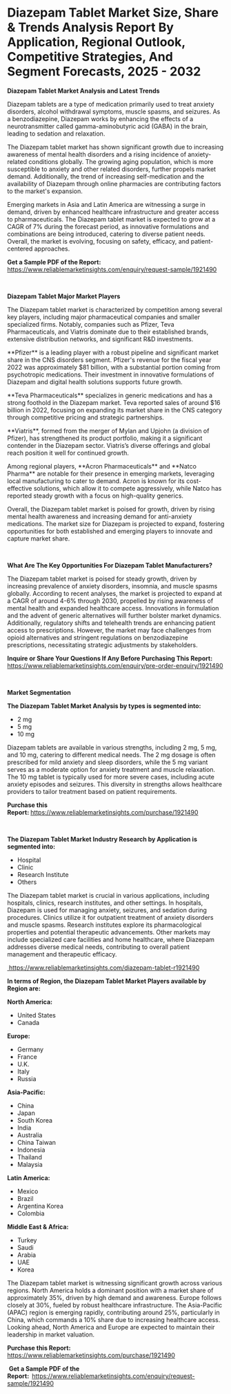 <p><h1>Diazepam Tablet Market Size, Share & Trends Analysis Report By Application, Regional Outlook, Competitive Strategies, And Segment Forecasts, 2025 - 2032</h1></p><p><strong>Diazepam Tablet Market Analysis and Latest Trends</strong></p>
<p><p>Diazepam tablets are a type of medication primarily used to treat anxiety disorders, alcohol withdrawal symptoms, muscle spasms, and seizures. As a benzodiazepine, Diazepam works by enhancing the effects of a neurotransmitter called gamma-aminobutyric acid (GABA) in the brain, leading to sedation and relaxation.</p><p>The Diazepam tablet market has shown significant growth due to increasing awareness of mental health disorders and a rising incidence of anxiety-related conditions globally. The growing aging population, which is more susceptible to anxiety and other related disorders, further propels market demand. Additionally, the trend of increasing self-medication and the availability of Diazepam through online pharmacies are contributing factors to the market's expansion.</p><p>Emerging markets in Asia and Latin America are witnessing a surge in demand, driven by enhanced healthcare infrastructure and greater access to pharmaceuticals. The Diazepam tablet market is expected to grow at a CAGR of 7% during the forecast period, as innovative formulations and combinations are being introduced, catering to diverse patient needs. Overall, the market is evolving, focusing on safety, efficacy, and patient-centered approaches.</p></p>
<p><strong>Get a Sample PDF of the Report:&nbsp;</strong> <a href="https://www.reliablemarketinsights.com/enquiry/request-sample/1921490?utm_campaign=3003&utm_medium=2&utm_source=Github&utm_content=ia&utm_term=19042025&utm_id=diazepam-tablet">https://www.reliablemarketinsights.com/enquiry/request-sample/1921490</a></p>
<p>&nbsp;</p>
<p><strong>Diazepam Tablet Major Market Players</strong></p>
<p><p>The Diazepam tablet market is characterized by competition among several key players, including major pharmaceutical companies and smaller specialized firms. Notably, companies such as Pfizer, Teva Pharmaceuticals, and Viatris dominate due to their established brands, extensive distribution networks, and significant R&D investments.</p><p>**Pfizer** is a leading player with a robust pipeline and significant market share in the CNS disorders segment. Pfizer's revenue for the fiscal year 2022 was approximately $81 billion, with a substantial portion coming from psychotropic medications. Their investment in innovative formulations of Diazepam and digital health solutions supports future growth.</p><p>**Teva Pharmaceuticals** specializes in generic medications and has a strong foothold in the Diazepam market. Teva reported sales of around $16 billion in 2022, focusing on expanding its market share in the CNS category through competitive pricing and strategic partnerships.</p><p>**Viatris**, formed from the merger of Mylan and Upjohn (a division of Pfizer), has strengthened its product portfolio, making it a significant contender in the Diazepam sector. Viatris’s diverse offerings and global reach position it well for continued growth.</p><p>Among regional players, **Acron Pharmaceuticals** and **Natco Pharma** are notable for their presence in emerging markets, leveraging local manufacturing to cater to demand. Acron is known for its cost-effective solutions, which allow it to compete aggressively, while Natco has reported steady growth with a focus on high-quality generics.</p><p>Overall, the Diazepam tablet market is poised for growth, driven by rising mental health awareness and increasing demand for anti-anxiety medications. The market size for Diazepam is projected to expand, fostering opportunities for both established and emerging players to innovate and capture market share.</p></p>
<p>&nbsp;</p>
<p><strong>What Are The Key Opportunities For Diazepam Tablet Manufacturers?</strong></p>
<p><p>The Diazepam tablet market is poised for steady growth, driven by increasing prevalence of anxiety disorders, insomnia, and muscle spasms globally. According to recent analyses, the market is projected to expand at a CAGR of around 4-6% through 2030, propelled by rising awareness of mental health and expanded healthcare access. Innovations in formulation and the advent of generic alternatives will further bolster market dynamics. Additionally, regulatory shifts and telehealth trends are enhancing patient access to prescriptions. However, the market may face challenges from opioid alternatives and stringent regulations on benzodiazepine prescriptions, necessitating strategic adjustments by stakeholders.</p></p>
<p><strong>Inquire or Share Your Questions If Any Before Purchasing This Report:</strong> <a href="https://www.reliablemarketinsights.com/enquiry/pre-order-enquiry/1921490?utm_campaign=3003&utm_medium=2&utm_source=Github&utm_content=ia&utm_term=19042025&utm_id=diazepam-tablet">https://www.reliablemarketinsights.com/enquiry/pre-order-enquiry/1921490</a></p>
<p>&nbsp;</p>
<p><strong>Market Segmentation</strong></p>
<p><strong>The Diazepam Tablet Market Analysis by types is segmented into:</strong></p>
<p><ul><li>2 mg</li><li>5 mg</li><li>10 mg</li></ul></p>
<p><p>Diazepam tablets are available in various strengths, including 2 mg, 5 mg, and 10 mg, catering to different medical needs. The 2 mg dosage is often prescribed for mild anxiety and sleep disorders, while the 5 mg variant serves as a moderate option for anxiety treatment and muscle relaxation. The 10 mg tablet is typically used for more severe cases, including acute anxiety episodes and seizures. This diversity in strengths allows healthcare providers to tailor treatment based on patient requirements.</p></p>
<p><strong>Purchase this Report:&nbsp;</strong><a href="https://www.reliablemarketinsights.com/purchase/1921490?utm_campaign=3003&utm_medium=2&utm_source=Github&utm_content=ia&utm_term=19042025&utm_id=diazepam-tablet">https://www.reliablemarketinsights.com/purchase/1921490</a></p>
<p>&nbsp;</p>
<p><strong>The Diazepam Tablet Market Industry Research by Application is segmented into:</strong></p>
<p><ul><li>Hospital</li><li>Clinic</li><li>Research Institute</li><li>Others</li></ul></p>
<p><p>The Diazepam tablet market is crucial in various applications, including hospitals, clinics, research institutes, and other settings. In hospitals, Diazepam is used for managing anxiety, seizures, and sedation during procedures. Clinics utilize it for outpatient treatment of anxiety disorders and muscle spasms. Research institutes explore its pharmacological properties and potential therapeutic advancements. Other markets may include specialized care facilities and home healthcare, where Diazepam addresses diverse medical needs, contributing to overall patient management and therapeutic efficacy.</p></p>
<p><a href="https://www.reliablemarketinsights.com/diazepam-tablet-r1921490?utm_campaign=3003&utm_medium=2&utm_source=Github&utm_content=ia&utm_term=19042025&utm_id=diazepam-tablet">&nbsp;https://www.reliablemarketinsights.com/diazepam-tablet-r1921490</a></p>
<p><strong>In terms of Region, the Diazepam Tablet Market Players available by Region are:</strong></p>
<p>
    <p> <strong> North America: </strong>
        <ul>
            <li>United States</li>
            <li>Canada</li>
        </ul>
        </p> 
    <p> <strong> Europe: </strong>
        <ul>
            <li>Germany</li>
            <li>France</li>
            <li>U.K.</li>
            <li>Italy</li>
            <li>Russia</li>
        </ul>
        </p> 
    <p> <strong> Asia-Pacific: </strong>
        <ul>
            <li>China</li>
            <li>Japan</li>
            <li>South Korea</li>
            <li>India</li>
            <li>Australia</li>
            <li>China Taiwan</li>
            <li>Indonesia</li>
            <li>Thailand</li>
            <li>Malaysia</li>
        </ul>
        </p> 
    <p> <strong> Latin America: </strong>
        <ul>
            <li>Mexico</li>
            <li>Brazil</li>
            <li>Argentina Korea</li>
            <li>Colombia</li>
        </ul>
        </p> 
    <p> <strong> Middle East & Africa: </strong>
        <ul>
            <li>Turkey</li>
            <li>Saudi</li>
            <li>Arabia</li>
            <li>UAE</li>
            <li>Korea</li>
        </ul>
    </p>
    </p>
<p><p>The Diazepam tablet market is witnessing significant growth across various regions. North America holds a dominant position with a market share of approximately 35%, driven by high demand and awareness. Europe follows closely at 30%, fueled by robust healthcare infrastructure. The Asia-Pacific (APAC) region is emerging rapidly, contributing around 25%, particularly in China, which commands a 10% share due to increasing healthcare access. Looking ahead, North America and Europe are expected to maintain their leadership in market valuation.</p></p>
<p><strong>Purchase this Report: </strong><a href="https://www.reliablemarketinsights.com/purchase/1921490?utm_campaign=3003&utm_medium=2&utm_source=Github&utm_content=ia&utm_term=19042025&utm_id=diazepam-tablet">https://www.reliablemarketinsights.com/purchase/1921490</a></p>
<p>&nbsp;<strong>Get a Sample PDF of the Report:&nbsp;&nbsp;</strong><a href="https://www.reliablemarketinsights.com/enquiry/request-sample/1921490?utm_campaign=3003&utm_medium=2&utm_source=Github&utm_content=ia&utm_term=19042025&utm_id=diazepam-tablet">https://www.reliablemarketinsights.com/enquiry/request-sample/1921490</a></p>
<p><strong></strong></p>
<p><p></p><p></p><p></p></p>
